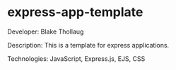# express-app-template
Developer: Blake Thollaug

Description: This is a template for express applications.

Technologies: JavaScript, Express.js, EJS, CSS

